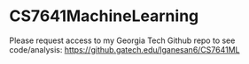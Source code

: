 # CS7641MachineLearning

Please request access to my Georgia Tech Github repo to see code/analysis:
https://github.gatech.edu/lganesan6/CS7641ML
